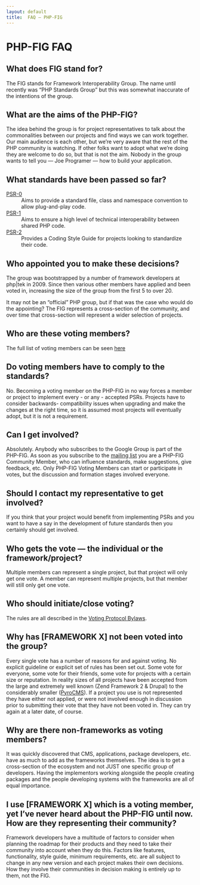 ```yaml
---
layout: default
title:  FAQ — PHP-FIG
---
```

# PHP-FIG FAQ
	

## What does FIG stand for?

The FIG stands for Framework Interoperability Group. The name until recently was
“PHP Standards Group” but this was somewhat inaccurate of the intentions of the
group.


## What are the aims of the PHP-FIG?

The idea behind the group is for project representatives to talk about the
commonalities between our projects and find ways we can work together. Our main
audience is each other, but we’re very aware that the rest of the PHP community
is watching. If other folks want to adopt what we’re doing they are welcome to
do so, but that is not the aim. Nobody in the group wants to tell you — Joe
Programer — how to build your application.


## What standards have been passed so far?

<dl>
	<dt><a href="https://github.com/php-fig/fig-standards/blob/master/accepted/PSR-0.md">PSR-0</a></dt> 
	<dd>Aims to provide a standard file, class and namespace convention to allow plug-and-play code.</dd>
	<dt><a href="https://github.com/php-fig/fig-standards/blob/master/accepted/PSR-1-basic-coding-standard.md">PSR-1</a></dt> 
	<dd>Aims to ensure a high level of technical interoperability between shared PHP code.</dd>
	<dt><a href="https://github.com/php-fig/fig-standards/blob/master/accepted/PSR-2-coding-style-guide.md">PSR-2</a></dt>
	<dd>Provides a Coding Style Guide for projects looking to standardize their code.</dd>
</dl>


## Who appointed you to make these decisions?

The group was bootstrapped by a number of framework developers at php|tek in 2009. 
Since then various other members have applied and been voted in, increasing the size
of the group from the first 5 to over 20.

It may not be an “official” PHP group, but if that was the case who would do the appointing? 
The FIG represents a cross-section of the community, and over time that cross-section 
will represent a wider selection of projects.

## Who are these voting members?

The full list of voting members can be seen [here](https://github.com/php-fig/fig-standards#voting-members)


## Do voting members have to comply to the standards?

No. Becoming a voting member on the PHP-FIG in no way forces a member or project
to implement every - or any - accepted PSRs. Projects have to consider backwards-
compatibility issues when upgrading and make the changes at the right time, so it 
is assumed most projects will eventually adopt, but it is not a requirement.


## Can I get involved?

Absolutely. Anybody who subscribes to the Google Group is part of the PHP-FIG. 
As soon as you subscribe to the [mailing list][mailing] you are a PHP-FIG Community Member, who
can influence standards, make suggestions, give feedback, etc. Only PHP-FIG Voting 
Members can start or participate in votes, but the discussion and formation stages 
involved everyone.

  [mailing]: http://groups.google.com/group/php-fig/


## Should I contact my representative to get involved?

If you think that your project would benefit from implementing PSRs and you want
to have a say in the development of future standards then you certainly should
get involved.


## Who gets the vote — the individual or the framework/project?

Multiple members can represent a single project, but that project will only get
one vote. A member can represent multiple projects, but that member will still
only get one vote.


## Who should initiate/close voting?

The rules are all described in the [Voting Protocol Bylaws][bylaws].

 [bylaws]: https://github.com/php-fig/fig-standards/blob/master/bylaws/001-voting-protocol.md


## Why has [FRAMEWORK X] not been voted into the group?

Every single vote has a number of reasons for and against voting. No explicit
guideline or explicit set of rules has been set out. Some vote for everyone,
some vote for their friends, some vote for projects with a certain size or
reputation. In reality sizes of all projects have been accepted from the large
and extremely well known (Zend Framework 2 & Drupal) to the considerably smaller
([PyroCMS](http://pyrocms.com/)). If a project you use is not represented they
have either not applied, or were not involved enough in discussion prior to
submitting their vote that they have not been voted in. They can try again at a 
later date, of course.


## Why are there non-frameworks as voting members?

It was quickly discovered that CMS, applications, package developers, etc. have
as much to add as the frameworks themselves. The idea is to get a cross-section
of the ecosystem and not JUST one specific group of developers. Having the
implementors working alongside the people creating packages and the people
developing systems with the frameworks are all of equal importance.


## I use [FRAMEWORK X] which is a voting member, yet I’ve never heard about the PHP-FIG until now. How are they representing their community?

Framework developers have a multitude of factors to consider when planning the
roadmap for their products and they need to take their community into account
when they do this. Factors like features, functionality, style guide, minimum
requirements, etc. are all subject to change in any new version and each project
makes their own decisions. How they involve their communities in decision making
is entirely up to them, not the FIG.
